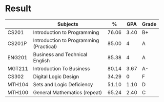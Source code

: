 # Result

|        | Subjects                                | %     | GPA  | Grade |
| ------ | --------------------------------------- | ----- | ---- | ----- |
| CS201  | Introduction to Programming             | 76.06 | 3.40 | B+    |
| CS201P | Introduction to Programming (Practical) | 85.00 | 4    | A     |
| ENG201 | Business and Technical English          | 85.38 | 4    | A     |
| MGT211 | Introduction To Business                | 80.14 | 3.67 | A-    |
| CS302  | Digital Logic Design                    | 34.29 | 0    | F     |
| MTH104 | Sets and Logic Deficiency               | 51.10 | 1.10 | D     |
| MTH100 | General Mathematics (repeat)            | 65.24 | 2.40 | C     |
